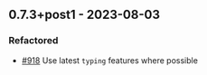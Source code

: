 ## 0.7.3+post1 - 2023-08-03
### Refactored
* [#918](https://github.com/edgarrmondragon/citric/issues/918) Use latest `typing` features where possible